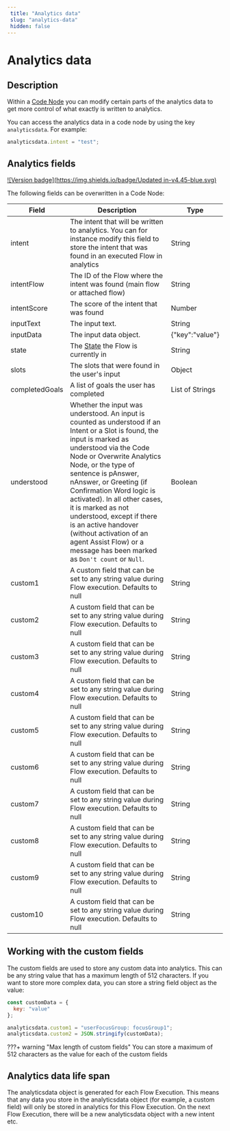 ```yaml
---
 title: "Analytics data" 
 slug: "analytics-data" 
 hidden: false 
---
```

# Analytics data
## Description
<div class="divider"></div>

Within a [Code Node]({{config.site_url}}ai/flow-nodes/code/code/) you can modify certain parts of the analytics data to get more control of what exactly is written to analytics.

You can access the analytics data in a code node by using the key `analyticsdata`. For example:

```javascript
analyticsdata.intent = "test";
``` 

## Analytics fields
<div class="divider"></div>

[![Version badge](https://img.shields.io/badge/Updated in-v4.45-blue.svg)](../../../release-notes/4.45.md)

The following fields can be overwritten in a Code Node:

| Field          | Description                                                                                                                                                                                                                                                                                                                                                                                                                                                                               | Type            |
|----------------|-------------------------------------------------------------------------------------------------------------------------------------------------------------------------------------------------------------------------------------------------------------------------------------------------------------------------------------------------------------------------------------------------------------------------------------------------------------------------------------------|-----------------|
| intent         | The intent that will be written to analytics. You can for instance modify this field to store the intent that was found in an executed Flow in analytics                                                                                                                                                                                                                                                                                                                                  | String          |
| intentFlow     | The ID of the Flow where the intent was found (main flow or attached flow)                                                                                                                                                                                                                                                                                                                                                                                                                | String          |
| intentScore    | The score of the intent that was found                                                                                                                                                                                                                                                                                                                                                                                                                                                    | Number          |
| inputText      | The input text.                                                                                                                                                                                                                                                                                                                                                                                                                                                                           | String          |
| inputData      | The input data object.                                                                                                                                                                                                                                                                                                                                                                                                                                                                    | {"key":"value"} |
| state          | The [State]({{config.site_url}}ai/tools/interaction-panel/state/) the Flow is currently in                                                                                                                                                                                                                                                                                                                                                                                                | String          |
| slots          | The slots that were found in the user's input                                                                                                                                                                                                                                                                                                                                                                                                                                             | Object          |
| completedGoals | A list of goals the user has completed                                                                                                                                                                                                                                                                                                                                                                                                                                                    | List of Strings |
| understood     | Whether the input was understood. An input is counted as understood if an Intent or a Slot is found, the input is marked as understood via the Code Node or Overwrite Analytics Node, or the type of sentence is pAnswer, nAnswer, or Greeting (if Confirmation Word logic is activated). In all other cases, it is marked as not understood, except if there is an active handover (without activation of an agent Assist Flow) or a message has been marked as `Don't count` or `Null`. | Boolean         |
| custom1        | A custom field that can be set to any string value during Flow execution. Defaults to null                                                                                                                                                                                                                                                                                                                                                                                                | String          |
| custom2        | A custom field that can be set to any string value during Flow execution. Defaults to null                                                                                                                                                                                                                                                                                                                                                                                                | String          |
| custom3        | A custom field that can be set to any string value during Flow execution. Defaults to null                                                                                                                                                                                                                                                                                                                                                                                                | String          |
| custom4        | A custom field that can be set to any string value during Flow execution. Defaults to null                                                                                                                                                                                                                                                                                                                                                                                                | String          |
| custom5        | A custom field that can be set to any string value during Flow execution. Defaults to null                                                                                                                                                                                                                                                                                                                                                                                                | String          |
| custom6        | A custom field that can be set to any string value during Flow execution. Defaults to null                                                                                                                                                                                                                                                                                                                                                                                                | String          |
| custom7        | A custom field that can be set to any string value during Flow execution. Defaults to null                                                                                                                                                                                                                                                                                                                                                                                                | String          |
| custom8        | A custom field that can be set to any string value during Flow execution. Defaults to null                                                                                                                                                                                                                                                                                                                                                                                                | String          |
| custom9        | A custom field that can be set to any string value during Flow execution. Defaults to null                                                                                                                                                                                                                                                                                                                                                                                                | String          |
| custom10       | A custom field that can be set to any string value during Flow execution. Defaults to null                                                                                                                                                                                                                                                                                                                                                                                                | String          |

## Working with the custom fields
<div class="divider"></div>
The custom fields are used to store any custom data into analytics. This can be any string value that has a maximum length of 512 characters. If you want to store more complex data, you can store a string field object as the value:

```javascript
const customData = {
  key: "value"
};

analyticsdata.custom1 = "userFocusGroup: focusGroup1";
analyticsdata.custom2 = JSON.stringify(customData);
``` 

???+ warning "Max length of custom fields"
    You can store a maximum of 512 characters as the value for each of the custom fields

## Analytics data life span
<div class="divider"></div>
The analyticsdata object is generated for each Flow Execution. This means that any data you store in the analyticsdata object (for example, a custom field) will only be stored in analytics for this Flow Execution. On the next Flow Execution, there will be a new analyticsdata object with a new intent etc.
